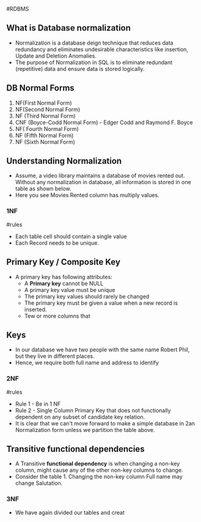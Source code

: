#RDBMS

## What is Database normalization 
 - Normalization is a database deign technique that reduces data redundancy and eliminates undesirable characteristics like insertion, Update and Deletion Anomalies.
 - The purpose of Normalization in SQL is to eliminate redundant (repetitive) data and ensure data is stored logically.

## DB Normal Forms
1. NF(First Normal Form)
2. NF(Second Normal Form)
3. NF (Third Normal Form)
4. CNF (Boyce-Codd Normal Form) - Edger Codd and Raymond F. Boyce
5. NF( Fourth Normal Form)
6. NF (Fifth Normal Form)
7. NF (Sixth Normal Form)

## Understanding Normalization 
- Assume, a video library maintains a database of movies rented out. Without any normalization in database, all information is stored in one table as shown below.
- Here you see Movies Rented column has multiply values. 


### 1NF
#rules 

- Each table cell should contain a single value
- Each Record needs to be unique.

## Primary Key / Composite Key
- A primary key has following attributes:
	- A **Primary key** cannot be NULL
	- A primary key value must be unique 
	- The primary key values should rarely be changed
	- The primary key must be given a value when a new record is inserted.
	- Tew or more columns that

## Keys
- In our database we have two people with the same name Robert Phil, but they live in different places.
- Hence, we require both full name and address to identify

### 2NF
#rules 

- Rule 1 - Be in 1 NF
- Rule 2 - Single Column Primary Key that does not functionally dependent on any subset of candidate key relation.
- It is clear that we can't move forward to make a simple database in 2an Normalization form unless we partition the table above. 
## Transitive functional dependencies
- A Transitive **functional dependency** is when changing a non-key column, might cause any of the other non-key columns to change.
- Consider the table 1. Changing the non-key column Full name may change Salutation. 

### 3NF
- We have again divided our tables and creat